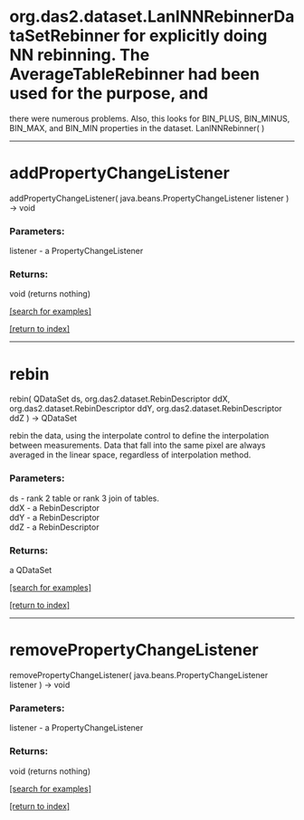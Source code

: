 # org.das2.dataset.LanlNNRebinnerDataSetRebinner for explicitly doing NN rebinning.  The AverageTableRebinner had been used for the purpose, and
 there were numerous problems.  Also, this looks for BIN_PLUS, BIN_MINUS, BIN_MAX, and BIN_MIN properties in the dataset.
LanlNNRebinner( )


***
<a name="addPropertyChangeListener"></a>
# addPropertyChangeListener
addPropertyChangeListener( java.beans.PropertyChangeListener listener ) &rarr; void



### Parameters:
listener - a PropertyChangeListener

### Returns:
void (returns nothing)


<a href="https://github.com/autoplot/dev/search?q=addPropertyChangeListener&unscoped_q=addPropertyChangeListener">[search for examples]</a>

<a href="https://github.com/autoplot/documentation/blob/master/javadoc/index-all.md">[return to index]</a>

***
<a name="rebin"></a>
# rebin
rebin( QDataSet ds, org.das2.dataset.RebinDescriptor ddX, org.das2.dataset.RebinDescriptor ddY, org.das2.dataset.RebinDescriptor ddZ ) &rarr; QDataSet

rebin the data, using the interpolate control to define the interpolation between measurements.  Data that fall into the
 same pixel are always averaged in the linear space, regardless of interpolation method.

### Parameters:
ds - rank 2 table or rank 3 join of tables.
<br>ddX - a RebinDescriptor
<br>ddY - a RebinDescriptor
<br>ddZ - a RebinDescriptor

### Returns:
a QDataSet


<a href="https://github.com/autoplot/dev/search?q=rebin&unscoped_q=rebin">[search for examples]</a>

<a href="https://github.com/autoplot/documentation/blob/master/javadoc/index-all.md">[return to index]</a>

***
<a name="removePropertyChangeListener"></a>
# removePropertyChangeListener
removePropertyChangeListener( java.beans.PropertyChangeListener listener ) &rarr; void



### Parameters:
listener - a PropertyChangeListener

### Returns:
void (returns nothing)


<a href="https://github.com/autoplot/dev/search?q=removePropertyChangeListener&unscoped_q=removePropertyChangeListener">[search for examples]</a>

<a href="https://github.com/autoplot/documentation/blob/master/javadoc/index-all.md">[return to index]</a>


